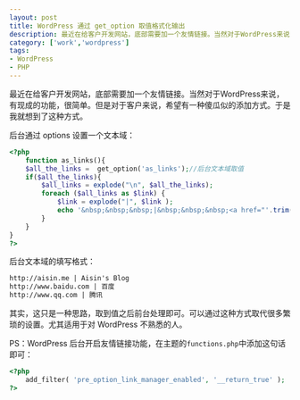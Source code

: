 ```yaml
---
layout: post
title: WordPress 通过 get_option 取值格式化输出
description: 最近在给客户开发网站，底部需要加一个友情链接。当然对于WordPress来说，有现成的功能，很简单。但是对于客户来说，希望有一种傻瓜似的添加方式。于是我就想到了一直新的方式...
category: ['work','wordpress']
tags:
- WordPress
- PHP
---
```


最近在给客户开发网站，底部需要加一个友情链接。当然对于WordPress来说，有现成的功能，很简单。但是对于客户来说，希望有一种傻瓜似的添加方式。于是我就想到了这种方式。

后台通过 options 设置一个文本域：

```php
<?php 
    function as_links(){
    $all_the_links =  get_option('as_links');//后台文本域取值
    if($all_the_links){
        $all_links = explode("\n", $all_the_links);
        foreach ($all_links as $link) {
            $link = explode("|", $link );
            echo '&nbsp;&nbsp;&nbsp;|&nbsp;&nbsp;&nbsp;<a href="'.trim($link[0]).'" title="'.esc_attr(trim($link[1])).'">'.trim($link[1]).'</a>';
        }
    }
}
?>
```

后台文本域的填写格式：

```html
http://aisin.me | Aisin's Blog
http://www.baidu.com | 百度
http://www.qq.com | 腾讯
```

其实，这只是一种思路，取到值之后前台处理即可。可以通过这种方式取代很多繁琐的设置。尤其适用于对 WordPress 不熟悉的人。

PS：WordPress 后台开启友情链接功能，在主题的`functions.php`中添加这句话即可：

```php
<?php 
    add_filter( 'pre_option_link_manager_enabled', '__return_true' );
?>
```
